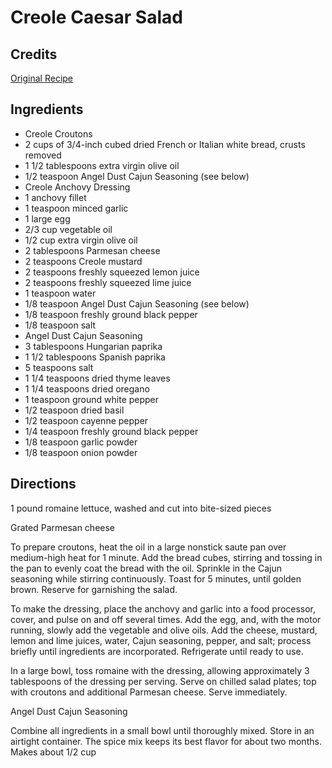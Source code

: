 # Creole Caesar Salad 

<!-- BEGIN content -->

## Credits

[Original Recipe](http://www.foodnetwork.com/food/recipes/recipe/0,,FOOD_9936_14917,00.html "http://www.foodnetwork.com/food/recipes/recipe/0,,FOOD 9936 14917,00.html")

## Ingredients

- Creole Croutons 
- 2 cups of 3/4-inch cubed dried French or Italian white bread, crusts removed 
- 1 1/2 tablespoons extra virgin olive oil 
- 1/2 teaspoon Angel Dust Cajun Seasoning (see below) 
- Creole Anchovy Dressing 
- 1 anchovy fillet 
- 1 teaspoon minced garlic 
- 1 large egg 
- 2/3 cup vegetable oil 
- 1/2 cup extra virgin olive oil 
- 2 tablespoons Parmesan cheese 
- 2 teaspoons Creole mustard 
- 2 teaspoons freshly squeezed lemon juice 
- 2 teaspoons freshly squeezed lime juice 
- 1 teaspoon water 
- 1/8 teaspoon Angel Dust Cajun Seasoning (see below) 
- 1/8 teaspoon freshly ground black pepper 
- 1/8 teaspoon salt 
- Angel Dust Cajun Seasoning 
- 3 tablespoons Hungarian paprika 
- 1 1/2 tablespoons Spanish paprika 
- 5 teaspoons salt 
- 1 1/4 teaspoons dried thyme leaves 
- 1 1/4 teaspoons dried oregano 
- 1 teaspoon ground white pepper 
- 1/2 teaspoon dried basil 
- 1/2 teaspoon cayenne pepper 
- 1/4 teaspoon freshly ground black pepper 
- 1/8 teaspoon garlic powder 
- 1/8 teaspoon onion powder

## Directions

1 pound romaine lettuce, washed and cut into bite-sized pieces   
 Grated Parmesan cheese  
  
  
 To prepare croutons, heat the oil in a large nonstick saute pan over medium-high heat for 1 minute. Add the bread cubes, stirring and tossing in the pan to evenly coat the bread with the oil. Sprinkle in the Cajun seasoning while stirring continuously. Toast for 5 minutes, until golden brown. Reserve for garnishing the salad.   
 To make the dressing, place the anchovy and garlic into a food processor, cover, and pulse on and off several times. Add the egg, and, with the motor running, slowly add the vegetable and olive oils. Add the cheese, mustard, lemon and lime juices, water, Cajun seasoning, pepper, and salt; process briefly until ingredients are incorporated. Refrigerate until ready to use.   
  
 In a large bowl, toss romaine with the dressing, allowing approximately 3 tablespoons of the dressing per serving. Serve on chilled salad plates; top with croutons and additional Parmesan cheese. Serve immediately.  
  
  
 Angel Dust Cajun Seasoning   
  
 Combine all ingredients in a small bowl until thoroughly mixed. Store in an airtight container. The spice mix keeps its best flavor for about two months. Makes about 1/2 cup

<!-- END content -->

